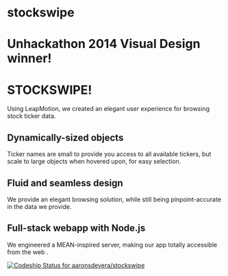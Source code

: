stockswipe
==========

# Unhackathon 2014 Visual Design winner!

# STOCKSWIPE!
Using LeapMotion, we created an elegant user experience for browsing stock ticker data.
## Dynamically-sized objects
Ticker names are small to provide you access to all available tickers, but scale to large objects when hovered upon, for easy selection.
## Fluid and seamless design
We provide an elegant browsing solution, while still being pinpoint-accurate in the data we provide.
## Full-stack webapp with Node.js
We engineered a MEAN-inspired server, making our app totally accessible from the web .


[ ![Codeship Status for aaronsdevera/stockswipe](https://www.codeship.io/projects/78077cf0-248e-0132-93e6-7624bba0d230/status)](https://www.codeship.io/projects/36910)